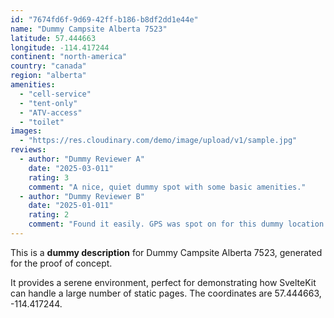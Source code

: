 ```yaml
---
id: "7674fd6f-9d69-42ff-b186-b8df2dd1e44e"
name: "Dummy Campsite Alberta 7523"
latitude: 57.444663
longitude: -114.417244
continent: "north-america"
country: "canada"
region: "alberta"
amenities:
  - "cell-service"
  - "tent-only"
  - "ATV-access"
  - "toilet"
images:
  - "https://res.cloudinary.com/demo/image/upload/v1/sample.jpg"
reviews:
  - author: "Dummy Reviewer A"
    date: "2025-03-011"
    rating: 3
    comment: "A nice, quiet dummy spot with some basic amenities."
  - author: "Dummy Reviewer B"
    date: "2025-01-011"
    rating: 2
    comment: "Found it easily. GPS was spot on for this dummy location."
---
```


This is a **dummy description** for Dummy Campsite Alberta 7523, generated for the proof of concept.

It provides a serene environment, perfect for demonstrating how SvelteKit can handle a large number of static pages. The coordinates are 57.444663, -114.417244.
